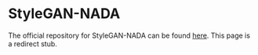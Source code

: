 # StyleGAN-NADA

The official repository for StyleGAN-NADA can be found [here](https://github.com/rinongal/StyleGAN-nada). This page is a redirect stub.
